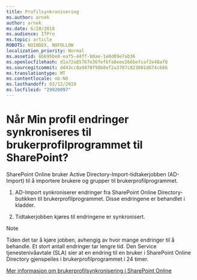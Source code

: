 ```yaml
---
title: Profilsynkronisering
ms.author: arnek
author: arnek
ms.date: 6/20/2018
ms.audience: ITPro
ms.topic: article
ROBOTS: NOINDEX, NOFOLLOW
localization_priority: Normal
ms.assetid: 6b695be8-eaf5-44ff-b0ae-1e0d89e7ab36
ms.openlocfilehash: d1a72a85767e36fefbfa8eee266befcaf2e48af0
ms.sourcegitcommit: dd43cc0a9470f98b8ef2a3787c823801d674c666
ms.translationtype: MT
ms.contentlocale: nb-NO
ms.lasthandoff: 02/12/2019
ms.locfileid: "29920097"
---
```

# <a name="when-do-my-profile-changes-sync-to-the-sharepoint-user-profile-application"></a>Når Min profil endringer synkroniseres til brukerprofilprogrammet til SharePoint?

SharePoint Online bruker Active Directory-Import-tidtakerjobben (AD-Import) til å importere brukere og grupper til brukerprofilprogrammet. 
  
1. AD-Import synkroniserer endringer fra SharePoint Online Directory-butikken til brukerprofilprogrammet. Disse endringene er behandlet i kladder.
    
2. Tidtakerjobben kjøres til endringene er synkronisert.
    
> [!NOTE]
> Tiden det tar å kjøre jobben, avhengig av hvor mange endringer til å behandle. Et stort antall endringer tar lengre tid. Den Service tjenestenivåavtale (SLA) sier at en endring til en bruker i SharePoint Online Directory gjenspeiles i brukerprofilprogrammet i 24 timer. 
  
[Mer informasjon om brukerprofilsynkronisering i SharePoint Online](https://go.microsoft.com/fwlink/?linkid=875671)
  

